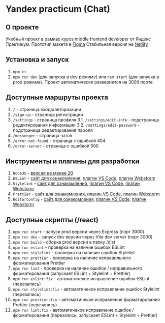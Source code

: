 # Yandex practicum (Chat)

## О проекте

Учебный проект в рамках курса middle frontend developer от Яндекс Практикум.
Прототип макета в [Figma](https://www.figma.com/design/Xzb7igEKbMxpGRLVTjDNJK/Yandex-practicum-Chat)
Стабильная версия на [Netlify](https://taupe-bunny-433444.netlify.app/)

## Установка и запуск

1. `npm ci`
2. `npm run dev` (для запуска в dev режиме) или `npm start` (для запуска в prod режиме).
   Проект автоматически развернется на 3000 порте

## Доступные маршруты проекта

1. `/` - страница входа/авторизации
2. `/sign-up` - страница регистрации
3. `/settings` - страница профиля
   3.1. `/settings/edit-info` - подстраница редактирования информации
   3.2. `/settings/edit-password` - подстраница редактирования пароля
4. `/messenger` - страница чатов
5. `/error-not-found` - страница с ошибкой 404
6. `/error-server` - страница с ошибкой 500

## Инструменты и плагины для разработки

1. `NodeJS` - [версия не менее 20](https://nodejs.org/en/download/prebuilt-installer)
1. `ESLint` - [сайт для ознакомления](https://eslint.org/), [плагин VS Code](https://marketplace.visualstudio.com/items?itemName=dbaeumer.vscode-eslint), [плагин Webstorm](https://www.jetbrains.com/help/webstorm/eslint.html#ws_js_eslint_activate)
1. `Stylelint` - [сайт для ознакомления](https://stylelint.io/), [плагин VS Code](https://marketplace.visualstudio.com/items?itemName=stylelint.vscode-stylelint), [плагин Webstorm](https://www.jetbrains.com/help/webstorm/using-stylelint-code-quality-tool.html#ws_stylelint_configure)
1. `Prettier` - [сайт для ознакомления](https://prettier.io/), [плагин VS Code](https://marketplace.visualstudio.com/items?itemName=esbenp.prettier-vscode), [плагин Webstorm](https://www.jetbrains.com/help/webstorm/prettier.html#ws_prettier_install)
1. `EditorConfig` - [сайт для ознакомления](https://editorconfig.org/), [плагин VS Code](https://marketplace.visualstudio.com/items?itemName=EditorConfig.EditorConfig), [плагин Webstorm](https://www.jetbrains.com/help/webstorm/configuring-code-style.html#editorconfig)

## Доступные скрипты (/react)

1. `npm run start` - запуск prod версии через Express (порт 3000)
2. `npm run dev` - запуск dev версии через Vite dev server (порт 3000)
3. `npm run build` - сборка prod версии в папку /dist
4. `npm run eslint` - проверка на наличие ошибок ESLint
5. `npm run stylelint` - проверка на наличие ошибок Stylelint
6. `npm run prettier` - проверка на наличие неправильного форматирования Prettier
7. `npm run lint` - проверка на наличие ошибок / неправильного форматирования (запускает ESLint + Stylelint + Prettier)
8. `npm run eslint:fix` - автоматичекое исправление ошибок ESLint (перезапись)
9. `npm run stylelint:fix` - автоматичекое исправление ошибок Stylelint (перезапись)
10. `npm run prettier:fix` - автоматичекое исправление форматирования Prettier (перезапись)
11. `npm run lint:fix` - автоматичекое исправление ошибок / форматирования (перезапись, запускает ESLint + Stylelint + Prettier)
